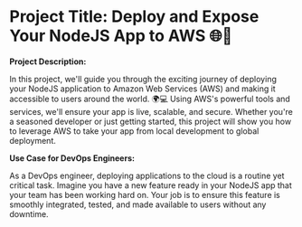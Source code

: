 # Project Title: Deploy and Expose Your NodeJS App to AWS 🌐🚀

**Project Description:**

In this project, we'll guide you through the exciting journey of deploying your NodeJS application to Amazon Web Services (AWS) and making it accessible to users around the world. 🌍💻 Using AWS's powerful tools and services, we'll ensure your app is live, scalable, and secure. Whether you're a seasoned developer or just getting started, this project will show you how to leverage AWS to take your app from local development to global deployment.

**Use Case for DevOps Engineers:**

As a DevOps engineer, deploying applications to the cloud is a routine yet critical task. Imagine you have a new feature ready in your NodeJS app that your team has been working hard on. Your job is to ensure this feature is smoothly integrated, tested, and made available to users without any downtime. 




